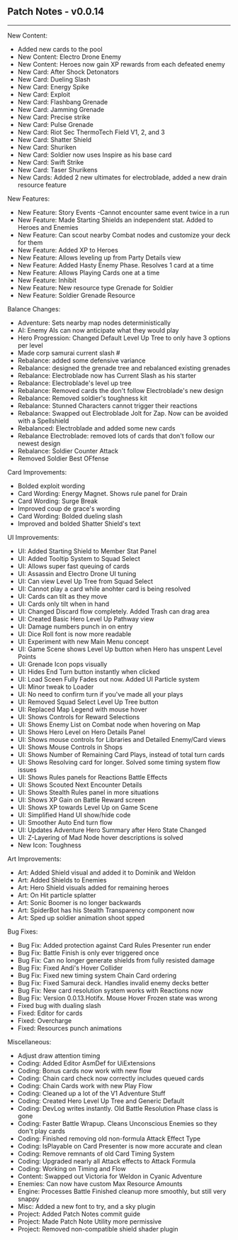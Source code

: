 ## Patch Notes - v0.0.14
----

New Content:
- Added new cards to the pool
- New Content: Electro Drone Enemy
- New Content: Heroes now gain XP rewards from each defeated enemy
- New Card: After Shock Detonators
- New Card: Dueling Slash
- New Card: Energy Spike
- New Card: Exploit
- New Card: Flashbang Grenade
- New Card: Jamming Grenade
- New Card: Precise strike
- New Card: Pulse Grenade
- New Card: Riot Sec ThermoTech Field V1, 2, and 3
- New Card: Shatter Shield
- New Card: Shuriken
- New Card: Soldier now uses Inspire as his base card
- New Card: Swift Strike
- New Card: Taser Shurikens
- New Cards: Added 2 new ultimates for electroblade, added a new drain resource feature

New Features:
- New Feature: Story Events -Cannot encounter same event twice in a run
- New Feature: Made Starting Shields an independent stat. Added to Heroes and Enemies
- New Feature: Can scout nearby Combat nodes and customize your deck for them
- New Feature: Added XP to Heroes
- New Feature: Allows leveling up from Party Details view
- New Feature: Added Hasty Enemy Phase. Resolves 1 card at a time
- New Feature: Allows Playing Cards one at a time
- New Feature: Inhibit
- New Feature: New resource type Grenade for Soldier
- New Feature: Soldier Grenade Resource

Balance Changes:
- Adventure: Sets nearby map nodes deterministically
- AI: Enemy AIs can now anticipate what they would play
- Hero Progression: Changed Default Level Up Tree to only have 3 options per level
- Made corp samurai current slash #
- Rebalance: added some defensive variance
- Rebalance: designed the grenade tree and rebalanced existing grenades
- Rebalance: Electroblade now has Current Slash as his starter
- Rebalance: Electroblade's level up tree
- Rebalance: Removed cards the don't follow Electroblade's new design
- Rebalance: Removed soldier's toughness kit
- Rebalance: Stunned Characters cannot trigger their reactions
- Rebalance: Swapped out Electroblade Jolt for Zap. Now can be avoided with a Spellshield
- Rebalanced: Electroblade and added some new cards
- Rebalance Electroblade: removed lots of cards that don't follow our newest design
- Rebalance: Soldier Counter Attack
- Removed Soldier Best OFfense

Card Improvements:
- Bolded exploit wording
- Card Wording: Energy Magnet. Shows rule panel for Drain
- Card Wording: Surge Break
- Improved coup de grace's wording
- Card Wording: Bolded dueling slash
- Improved and bolded Shatter Shield's text

UI Improvements:
- UI: Added Starting Shield to Member Stat Panel
- UI: Added Tooltip System to Squad Select
- UI: Allows super fast queuing of cards
- UI: Assassin and Electro Drone UI tuning
- UI: Can view Level Up Tree from Squad Select
- UI: Cannot play a card while anohter card is being resolved
- UI: Cards can tilt as they move
- UI: Cards only tilt when in hand
- UI: Changed Discard flow completely. Added Trash can drag area
- UI: Created Basic Hero Level Up Pathway view
- UI: Damage numbers punch in on entry
- UI: Dice Roll font is now more readable
- UI: Experiment with new Main Menu concept
- UI: Game Scene shows Level Up button when Hero has unspent Level Points
- UI: Grenade Icon pops visually
- UI: Hides End Turn button instantly when clicked
- UI: Load Sceen Fully Fades out now. Added UI Particle system
- UI: Minor tweak to Loader
- UI: No need to confirm turn if you've made all your plays
- UI: Removed Squad Select Level Up Tree button
- UI: Replaced Map Legend with mouse hover
- UI: Shows Controls for Reward Selections
- UI: Shows Enemy List on Combat node when hovering on Map
- UI: Shows Hero Level on Hero Details Panel
- UI: Shows mouse controls for Libraries and Detailed Enemy/Card views
- UI: Shows Mouse Controls in Shops
- UI: Shows Number of Remaining Card Plays, instead of total turn cards
- UI: Shows Resolving card for longer. Solved some timing system flow issues
- UI: Shows Rules panels for Reactions Battle Effects
- UI: Shows Scouted Next Encounter Details
- UI: Shows Stealth Rules panel in more situations
- UI: Shows XP Gain on Battle Reward screen
- UI: Shows XP towards Level Up on Game Scene
- UI: Simplified Hand UI show/hide code
- UI: Smoother Auto End turn flow
- UI: Updates Adventure Hero Summary after Hero State Changed
- UI: Z-Layering of Mad Node hover descriptions is solved
- New Icon: Toughness

Art Improvements:
- Art: Added Shield visual and added it to Dominik and Weldon
- Art: Added Shields to Enemies
- Art: Hero Shield visuals added for remaining heroes
- Art: On Hit particle splatter
- Art: Sonic Boomer is no longer backwards
- Art: SpiderBot has his Stealth Transparency component now
- Art: Sped up soldier animation shoot spped

Bug Fixes:
- Bug Fix: Added protection against Card Rules Presenter run ender
- Bug Fix: Battle Finish is only ever triggered once
- Bug Fix: Can no longer generate shields from fully resisted damage
- Bug Fix: Fixed Andi's Hover Collider
- Bug Fix: Fixed new timing system Chain Card ordering
- Bug Fix: Fixed Samurai deck. Handles invalid enemy decks better
- Bug Fix: New card resolution system works with Reactions now
- Bug Fix: Version 0.0.13.Hotifx. Mouse Hover Frozen state was wrong
- Fixed bug with dualing slash
- Fixed: Editor for cards
- Fixed: Overcharge
- Fixed: Resources punch animations

Miscellaneous:
- Adjust draw attention timing
- Coding: Added Editor AsmDef for UiExtensions
- Coding: Bonus cards now work with new flow
- Coding: Chain card check now correctly includes queued cards
- Coding: Chain Cards work with new Play Flow
- Coding: Cleaned up a lot of the V1 Adventure Stuff
- Coding: Created Hero Level Up Tree and Generic Default
- Coding: DevLog writes instantly. Old Battle Resolution Phase class is gone
- Coding: Faster Battle Wrapup. Cleans Unconscious Enemies so they don't play cards
- Coding: Finished removing old non-formula Attack Effect Type
- Coding: IsPlayable on Card Presenter is now more accurate and clean
- Coding: Remove remnants of old Card Timing System
- Coding: Upgraded nearly all Attack effects to Attack Formula
- Coding: Working on Timing and Flow
- Content: Swapped out Victoria for Weldon in Cyanic Adventure
- Enemies: Can now have custom Max Resource Amounts
- Engine: Processes Battle Finished cleanup more smoothly, but still very snappy
- Misc: Added a new font to try, and a sky plugin
- Project: Added Patch Notes commit guide
- Project: Made Patch Note Utility more permissive
- Project: Removed non-compatible shield shader plugin
